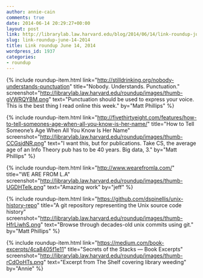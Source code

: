 ```yaml
---
author: annie-cain
comments: true
date: 2014-06-14 20:29:27+00:00
layout: post
link: http://librarylab.law.harvard.edu/blog/2014/06/14/link-roundup-june-14-2014/
slug: link-roundup-june-14-2014
title: Link roundup June 14, 2014
wordpress_id: 1937
categories:
- roundup
---
```


{% include roundup-item.html
  link="http://stilldrinking.org/nobody-understands-punctuation"
  title="Nobody. Understands. Punctuation."
  screenshot="http://librarylab.law.harvard.edu/roundup/images/thumb-gVWRQYBM.png"
  text="Punctuation should be used to express your voice. This is the best thing I read online this week."
  by="Matt Phillips"
%}

{% include roundup-item.html
  link="http://fivethirtyeight.com/features/how-to-tell-someones-age-when-all-you-know-is-her-name/"
  title="How to Tell Someone’s Age When All You Know Is Her Name"
  screenshot="http://librarylab.law.harvard.edu/roundup/images/thumb-CCGsjdNR.png"
  text="I want this, but for publications. Take CS, the average age of an Info Theory pub has to be 40 years. Big data, 3."
  by="Matt Phillips"
%}

{% include roundup-item.html
  link="http://www.wearefromla.com/"
  title="WE ARE FROM L.A"
  screenshot="http://librarylab.law.harvard.edu/roundup/images/thumb-UGDHTelk.png"
  text="Amazing work"
  by="jeff"
%}

{% include roundup-item.html
  link="https://github.com/dspinellis/unix-history-repo"
  title="A git repository representing the Unix source code history"
  screenshot="http://librarylab.law.harvard.edu/roundup/images/thumb-HfrLiwhS.png"
  text="Browse through decades-old unix commits using git."
  by="Matt Phillips"
%}

{% include roundup-item.html
  link="https://medium.com/book-excerpts/4ca8405f1e11"
  title="Secrets of the Stacks — Book Excerpts"
  screenshot="http://librarylab.law.harvard.edu/roundup/images/thumb-rCdOoHTs.png"
  text="Excerpt from The Shelf covering library weeding"
  by="Annie"
%}
